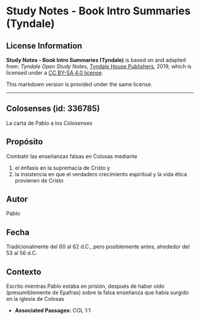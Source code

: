 # Study Notes - Book Intro Summaries (Tyndale)

## License Information

**Study Notes - Book Intro Summaries (Tyndale)** is based on and adapted from: _Tyndale Open Study Notes_, [Tyndale House Publishers](https://tyndaleopenresources.com/), 2019, which is licensed under a [CC BY-SA 4.0 license](https://creativecommons.org/licenses/by-sa/4.0/legalcode.en).

This markdown version is provided under the same license.



--------------------------------

## Colosenses (id: 336785)

La carta de Pablo a los Colosenses

Propósito
---------

Combatir las enseñanzas falsas en Colosas mediante

1. el énfasis en la supremacía de Cristo y
2. la insistencia en que el verdadero crecimiento espiritual y la vida ética provienen de Cristo

Autor
-----

Pablo

Fecha
-----

Tradicionalmente del 60 al 62 d.C., pero posiblemente antes, alrededor del 53 al 56 d.C.

Contexto
--------

Escrito mientras Pablo estaba en prisión, después de haber oído (presumiblemente de Epafras) sobre la falsa enseñanza que había surgido en la iglesia de Colosas

* **Associated Passages:** COL 1:1

